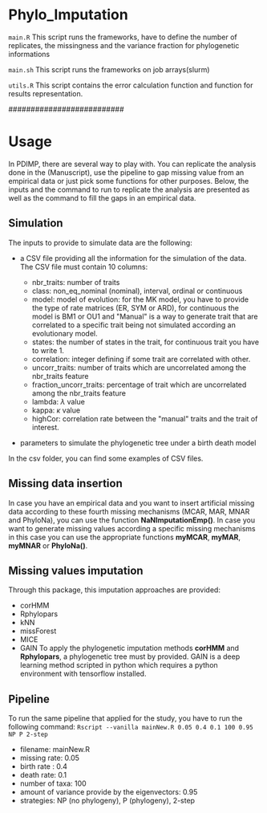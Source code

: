 # Phylo_Imputation

`main.R` This script runs the frameworks, have to define the number of replicates, the missingness and the variance fraction for phylogenetic informations

`main.sh` This script runs the frameworks on job arrays(slurm) 

`utils.R` This script contains the error calculation function and function for results representation. 

##########################

# Usage

In PDIMP, there are several way to play with. You can replicate the analysis done in the (Manuscript), use the pipeline to gap missing value from an empirical data or just pick some functions for other purposes. Below, the inputs and the command to run to replicate the analysis are presented as well as the command to fill the gaps in an empirical data. 

## Simulation

The inputs to provide to simulate data are the following:

* a CSV file providing all the information for the simulation of the data. The CSV file must contain 10 columns:
  * nbr_traits: number of traits
  * class: non_eq_nominal (nominal), interval, ordinal or continuous
  * model: model of evolution: for the MK model, you have to provide the type of rate matrices (ER, SYM or ARD), for continuous the model is BM1 or OU1 and "Manual" is a way to generate trait that are correlated to a specific trait being not simulated according an evolutionary model.
  * states: the number of states in the trait, for continuous trait you have to write 1. 
  * correlation: integer defining if some trait are correlated with other.
  * uncorr_traits: number of traits which are uncorrelated among the nbr_traits feature
  * fraction_uncorr_traits: percentage of trait which are uncorrelated among the nbr_traits feature
  * lambda: $\lambda$ value
  * kappa: $\kappa$ value
  * highCor: correlation rate between the "manual" traits and the trait of interest.

* parameters to simulate the phylogenetic tree under a birth death model

In the csv folder, you can find some examples of CSV files. 

## Missing data insertion

In case you have an empirical data and you want to insert artificial missing data according to these fourth missing mechanisms (MCAR, MAR, MNAR and PhyloNa), you can use the function **NaNImputationEmp()**. In case you want to generate missing values according a specific missing mechanisms in this case you can use the appropriate functions **myMCAR**, **myMAR**, **myMNAR** or **PhyloNa()**.

## Missing values imputation

Through this package, this imputation approaches are provided:
 * corHMM
 * Rphylopars
 * kNN
 * missForest
 * MICE 
 * GAIN
To apply the phylogenetic imputation methods **corHMM** and **Rphylopars**, a phylogenetic tree must by provided. GAIN is a deep learning method scripted in python which requires a python environment with tensorflow installed. 

## Pipeline

To run the same pipeline that applied for the study, you have to run the following command:
`Rscript --vanilla mainNew.R 0.05 0.4 0.1 100 0.95 NP P 2-step`

 * filename: mainNew.R
 * missing rate: 0.05
 * birth rate : 0.4
 * death rate: 0.1
 * number of taxa: 100
 * amount of variance provide by the eigenvectors: 0.95
 * strategies: NP (no phylogeny), P (phylogeny), 2-step




